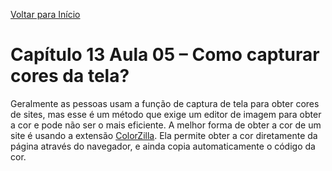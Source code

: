 [Voltar para Início](https://github.com/vinis-moraes/curso-html-css)
# Capítulo 13 Aula 05 – Como capturar cores da tela?
 Geralmente as pessoas usam a função de captura de tela para obter cores de sites, mas esse é um método que exige um editor de imagem para obter a cor e pode não ser o mais eficiente.
 A melhor forma de obter a cor de um site é usando a extensão [ColorZilla](https://chrome.google.com/webstore/detail/colorzilla/bhlhnicpbhignbdhedgjhgdocnmhomnp). Ela permite obter a cor diretamente da página através do navegador, e ainda copia automaticamente o código da cor.